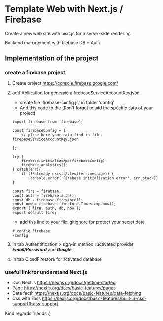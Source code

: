 # Template Web with Next.js / Firebase

Create a new web site with next.js for a server-side rendering. 

Backend management with firebase DB + Auth

## Implementation of the project

### create a firebase project

1. Create project https://console.firebase.google.com/
2. add Apllication for generate a firebaseServiceAccountKey.json
    + create file 'firebase-config.js' in folder 'config'
    + Add this code to the (Don't forgot to add the spécific data of your project)
    ```
    import firebase from 'firebase';

    const firebaseConfig = {
        // place here your data find in file firebaseServiceAccountKey.json
      
    };

    try {
        firebase.initializeApp(firebaseConfig);
        firebase.analytics();
    } catch(err){
        if (!/already exists/.test(err.message)) {
            console.error('Firebase initialization error', err.stack)}
    }

    const fire = firebase;
    const auth = firebase.auth();
    const db = firebase.firestore();
    const now = firebase.firestore.Timestamp.now();
    export { fire, auth, db, now };
    export default fire;

    ``` 
    + add this line to your file .gitignore for protect your secret data
    ```
    # config firebase
    /config
    ```

3. In tab Authentification > sign-in method : activated provider ***Email/Password*** and ***Google***
4. In tab CloudFirestore for activated database

### useful link for understand Next.js
+ Doc Next.js   https://nextjs.org/docs/getting-started
+ Page          https://nextjs.org/docs/basic-features/pages
+ Data fecth    https://nextjs.org/docs/basic-features/data-fetching
+ Css with Sass https://nextjs.org/docs/basic-features/built-in-css-support#sass-support


Kind regards friends :)